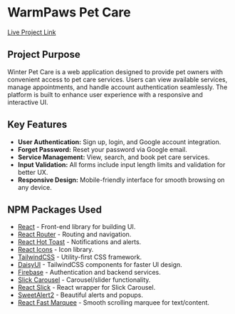 # WarmPaws Pet Care

[Live Project Link](https://pet-care-service-e83d1.web.app/)

## Project Purpose
Winter Pet Care is a web application designed to provide pet owners with convenient access to pet care services. Users can view available services, manage appointments, and handle account authentication seamlessly. The platform is built to enhance user experience with a responsive and interactive UI.

## Key Features
- **User Authentication:** Sign up, login, and Google account integration.
- **Forget Password:** Reset your password via Google email.
- **Service Management:** View, search, and book pet care services.
- **Input Validation:** All forms include input length limits and validation for better UX.
- **Responsive Design:** Mobile-friendly interface for smooth browsing on any device.

## NPM Packages Used
- [React](https://reactjs.org/) - Front-end library for building UI.
- [React Router](https://reactrouter.com/) - Routing and navigation.
- [React Hot Toast](https://react-hot-toast.com/) - Notifications and alerts.
- [React Icons](https://react-icons.github.io/react-icons/) - Icon library.
- [TailwindCSS](https://tailwindcss.com/) - Utility-first CSS framework.
- [DaisyUI](https://daisyui.com/) - TailwindCSS components for faster UI design.
- [Firebase](https://firebase.google.com/) - Authentication and backend services.
- [Slick Carousel](https://kenwheeler.github.io/slick/) - Carousel/slider functionality.
- [React Slick](https://react-slick.neostack.com/) - React wrapper for Slick Carousel.
- [SweetAlert2](https://sweetalert2.github.io/) - Beautiful alerts and popups.
- [React Fast Marquee](https://www.npmjs.com/package/react-fast-marquee) - Smooth scrolling marquee for text/content.

